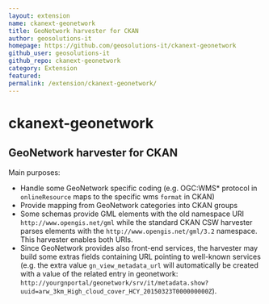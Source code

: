 ```yaml
---
layout: extension
name: ckanext-geonetwork
title: GeoNetwork harvester for CKAN
author: geosolutions-it
homepage: https://github.com/geosolutions-it/ckanext-geonetwork
github_user: geosolutions-it
github_repo: ckanext-geonetwork
category: Extension
featured: 
permalink: /extension/ckanext-geonetwork/
---
```



ckanext-geonetwork
==================

GeoNetwork harvester for CKAN
-----------------------------

Main purposes:
* Handle some GeoNetwork specific coding (e.g. OGC:WMS* protocol in ``onlineResource`` maps to the specific wms ``format`` in CKAN)
* Provide mapping from GeoNetwork categories into CKAN groups
* Some schemas provide GML elements with the old namespace URI ``http://www.opengis.net/gml`` while the standard CKAN CSW harvester parses elements with the ``http://www.opengis.net/gml/3.2`` namespace. This harvester enables both URIs.
* Since GeoNetwork provides also front-end services, the harvester may build some extras fields containing URL pointing to well-known services (e.g. the extra value ``gn_view_metadata_url`` will automatically be created with a value of the related entry in geonetwork:  ``http://yourgnportal/geonetwork/srv/it/metadata.show?uuid=arw_3km_High_cloud_cover_HCY_20150323T000000000Z``).

